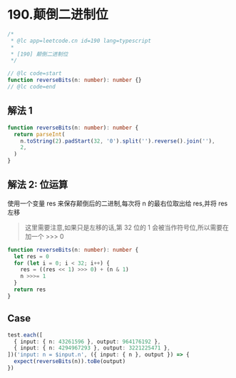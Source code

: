 # 190.颠倒二进制位

```ts
/*
 * @lc app=leetcode.cn id=190 lang=typescript
 *
 * [190] 颠倒二进制位
 */

// @lc code=start
function reverseBits(n: number): number {}
// @lc code=end
```

## 解法 1

```ts
function reverseBits(n: number): number {
  return parseInt(
    n.toString(2).padStart(32, '0').split('').reverse().join(''),
    2,
  )
}
```

## 解法 2: 位运算

使用一个变量 res 来保存颠倒后的二进制,每次将 n 的最右位取出给 res,并将 res 左移

> 这里需要注意,如果只是左移的话,第 32 位的 1 会被当作符号位,所以需要在加一个 >>> 0

```ts
function reverseBits(n: number): number {
  let res = 0
  for (let i = 0; i < 32; i++) {
    res = ((res << 1) >>> 0) + (n & 1)
    n >>>= 1
  }
  return res
}
```

## Case

```ts
test.each([
  { input: { n: 43261596 }, output: 964176192 },
  { input: { n: 4294967293 }, output: 3221225471 },
])('input: n = $input.n', ({ input: { n }, output }) => {
  expect(reverseBits(n)).toBe(output)
})
```
